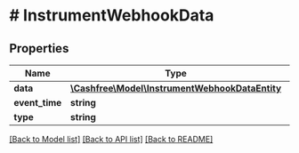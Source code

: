 # # InstrumentWebhookData

## Properties

Name | Type | Description | Notes
------------ | ------------- | ------------- | -------------
**data** | [**\Cashfree\Model\InstrumentWebhookDataEntity**](InstrumentWebhookDataEntity.md) |  | [optional]
**event_time** | **string** |  | [optional]
**type** | **string** |  | [optional]

[[Back to Model list]](../../README.md#models) [[Back to API list]](../../README.md#endpoints) [[Back to README]](../../README.md)
